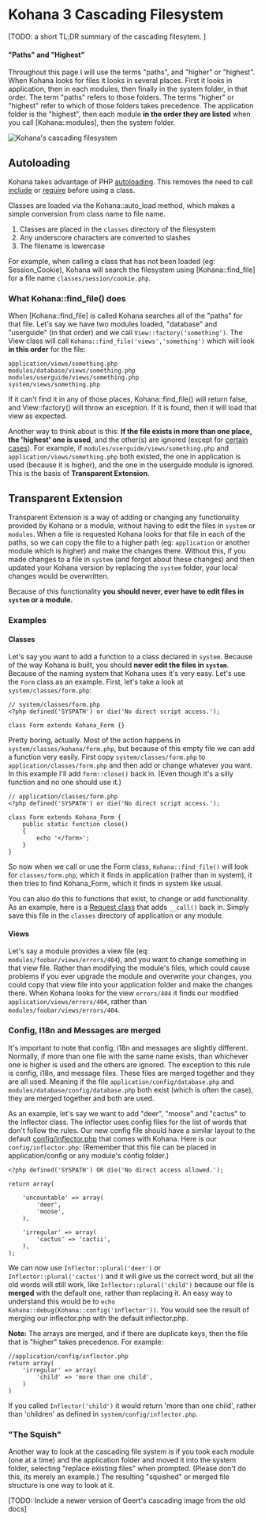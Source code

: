# Kohana 3 Cascading Filesystem

\[TODO: a short TL;DR summary of the cascading filesytem. ]

#### "Paths" and "Highest"

Throughout this page I will use the terms "paths", and "higher" or "highest".  When Kohana looks for files it looks in several places.  First it looks in application, then in each modules, then finally in the system folder, in that order.  The term "paths" refers to those folders.  The terms "higher" or "highest" refer to which of those folders takes precedence.  The application folder is the "highest", then each module **in the order they are listed** when you call [Kohana::modules], then the system folder.

![Kohana's cascading filesystem](img/cascade.png)

## Autoloading

Kohana takes advantage of PHP [autoloading](http://us.php.net/manual/en/language.oop5.autoload.php).  This removes the need to call [include](http://us3.php.net/manual/en/function.include.php) or [require](http://us2.php.net/require) before using a class.

Classes are loaded via the Kohana::auto_load method, which makes a simple conversion from class name to file name.

 1. Classes are placed in the `classes` directory of the filesystem
 2. Any underscore characters are converted to slashes
 3. The filename is lowercase
 
For example, when calling a class that has not been loaded (eg: Session_Cookie), Kohana will search the filesystem using [Kohana::find_file] for a file name `classes/session/cookie.php`.

### What Kohana::find_file() does

When [Kohana::find_file] is called Kohana searches all of the "paths" for that file.  Let's say we have two modules loaded, "database" and "userguide" (in that order) and we call `View::factory('something')`. The View class will call `Kohana::find_file('views','something')` which will look **in this order** for the file:

~~~
application/views/something.php
modules/database/views/something.php
modules/userguide/views/something.php
system/views/something.php
~~~

If it can't find it in any of those places, Kohana::find_file() will return false, and View::factory() will throw an exception.  If it is found, then it will load that view as expected.

Another way to think about is this:  **If the file exists in more than one place, the 'highest' one is used**, and the other(s) are ignored (except for [certain cases](#config-i18n-and-messages-are-merged)).  For example, if `modules/userguide/views/something.php` and `application/views/something.php` both existed, the one in application is used (because it is higher), and the one in the userguide module is ignored.  This is the basis of **Transparent Extension**.

## Transparent Extension

Transparent Extension is a way of adding or changing any functionality provided by Kohana or a module, without having to edit the files in `system` or `modules`.  When a file is requested Kohana looks for that file in each of the paths, so we can copy the file to a higher path (eg: `application` or another module which is higher) and make the changes there.  Without this, if you made changes to a file in `system` (and forgot about these changes) and then updated your Kohana version by replacing the `system` folder, your local changes would be overwritten.

Because of this functionality **you should never, ever have to edit files in `system` or a module.**

### Examples

#### Classes
Let's say you want to add a function to a class declared in `system`.  Because of the way Kohana is built, you should **never edit the files in `system`**.  Because of the naming system that Kohana uses it's very easy.  Let's use the `Form` class as an example.  First, let's take a look at `system/classes/form.php`:

~~~
// system/classes/form.php
<?php defined('SYSPATH') or die('No direct script access.');
 
class Form extends Kohana_Form {}
~~~

Pretty boring, actually.  Most of the action happens in `system/classes/kohana/form.php`, but because of this empty file we can add a function very easily.  First copy `system/classes/form.php` to `application/classes/form.php` and then add or change whatever you want.  In this example I'll add `form::close()` back in.  (Even though it's a silly function and no one should use it.)

~~~
// application/classes/form.php
<?php defined('SYSPATH') or die('No direct script access.');
 
class Form extends Kohana_Form {
	public static function close()
	{
		echo '</form>';
	}
}
~~~

So now when we call or use the Form class, `Kohana::find_file()` will look for `classes/form.php`, which it finds in application (rather than in system), it then tries to find Kohana_Form, which it finds in system like usual.

You can also do this to functions that exist, to change or add functionality.  As an example, here is a [Request class](http://github.com/bluehawk/kohanut-core/blob/dbe6afc67ff03529461d4d1e88910a59ca0fa6cd/classes/request.php) that adds `__call()` back in.  Simply save this file in the `classes` directory of application or any module.

#### Views
Let's say a module provides a view file (eq: `modules/foobar/views/errors/404`), and you want to change something in that view file. Rather than modifying the module's files, which could cause problems if you ever upgrade the module and overwrite your changes, you could copy that view file into your application folder and make the changes there.  When Kohana looks for the view `errors/404` it finds our modified `application/views/errors/404`, rather than `modules/foobar/views/errors/404`.

### Config, I18n and Messages are merged

It's important to note that config, i18n and messages are slightly different.  Normally, if more than one file with the same name exists, than whichever one is higher is used and the others are ignored.  The exception to this rule is config, i18n, and message files.  These files are merged together and they are all used.  Meaning if the file `application/config/database.php` and `modules/database/config/database.php` both exist (which is often the case), they are merged together and both are used.

As an example, let's say we want to add "deer", "moose" and "cactus" to the Inflector class.  The inflector uses config files for the list of words that don't follow the rules.  Our new config file should have a similar layout to the default [config/inflector.php](http://github.com/kohana/core/blob/8696209b3560d9fe7a9b898696b370f8e3702e89/config/inflector.php) that comes with Kohana. Here is our `config/inflector.php`: (Remember that this file can be placed in application/config or any module's config folder.)

~~~
<?php defined('SYSPATH') OR die('No direct access allowed.');

return array(

	'uncountable' => array(
		'deer',
		'moose',
	),

	'irregular' => array(
		'cactus' => 'cactii',
	),
);
~~~

We can now use `Inflector::plural('deer')` or `Inflector::plural('cactus')` and it will give us the correct word, but all the old words will still work, like `Inflector::plural('child')` because our file is **merged** with the default one, rather than replacing it. An easy way to understand this would be to `echo Kohana::debug(Kohana::config('inflector'))`.  You would see the result of merging our inflector.php with the default inflector.php.

**Note:** The arrays are merged, and if there are duplicate keys, then the file that is "higher" takes precedence. For example:

~~~
//application/config/inflector.php
return array(
	'irregular' => array(
		'child' => 'more than one child',
	)
)
~~~

If you called `Inflector('child')` it would return 'more than one child', rather than 'children' as defined in `system/config/inflector.php`.

### "The Squish"

Another way to look at the cascading file system is if you took each module (one at a time) and the application folder and moved it into the system folder, selecting "replace existing files" when prompted. (Please don't do this, its merely an example.)  The resulting "squished" or merged file structure is one way to look at it.

\[TODO: Include a newer version of Geert's cascading image from the old docs]